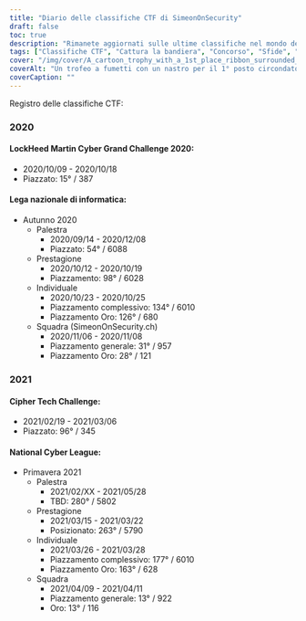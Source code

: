```yaml
---
title: "Diario delle classifiche CTF di SimeonOnSecurity"
draft: false
toc: true
description: "Rimanete aggiornati sulle ultime classifiche nel mondo dei CTF e delle sfide con il Log delle classifiche CTF di SimeonOnSecurity."
tags: ["Classifiche CTF", "Cattura la bandiera", "Concorso", "Sfide", "Grande sfida cibernetica di LockHeed Martin", "Lega nazionale di cibernetica", "Sfida tecnica Cipher", "Prestazioni", "Posizionamento", "Squadra", "Individuale", "2020", "2021", "Sicurezza informatica", "Difesa informatica", "Eventi CTF", "Concorsi di hacking", "Sicurezza delle informazioni", "Ricerca sulla sicurezza"]
cover: "/img/cover/A_cartoon_trophy_with_a_1st_place_ribbon_surrounded_by_comp.png"
coverAlt: "Un trofeo a fumetti con un nastro per il 1° posto circondato da schermi di computer e simboli di sicurezza informatica come un lucchetto, uno scudo e simboli di serratura e chiave."
coverCaption: ""
---
```

 Registro delle classifiche CTF:
### 2020
#### LockHeed Martin Cyber Grand Challenge 2020:
- 2020/10/09 - 2020/10/18
- Piazzato: 15° / 387
#### Lega nazionale di informatica:
- Autunno 2020
	- Palestra
		- 2020/09/14 - 2020/12/08
		- Piazzato: 54° / 6088
	- Prestagione
		- 2020/10/12 - 2020/10/19
		- Piazzamento: 98° / 6028
	- Individuale
		- 2020/10/23 - 2020/10/25
		- Piazzamento complessivo: 134° / 6010
		- Piazzamento Oro: 126° / 680
	- Squadra (SimeonOnSecurity.ch)
		- 2020/11/06 - 2020/11/08
		- Piazzamento generale: 31° / 957
		- Piazzamento Oro: 28° / 121
### 2021
#### Cipher Tech Challenge:
- 2021/02/19 - 2021/03/06
- Piazzato: 96° / 345
#### National Cyber League:
- Primavera 2021
	- Palestra
		- 2021/02/XX - 2021/05/28
		- TBD: 280° / 5802
	- Prestagione
		- 2021/03/15 - 2021/03/22
		- Posizionato: 263° / 5790
	- Individuale
		- 2021/03/26 - 2021/03/28
		- Piazzamento complessivo: 177° / 6010
		- Piazzamento Oro: 163° / 628
	- Squadra
		- 2021/04/09 - 2021/04/11
		- Piazzamento generale: 13° / 922
		- Oro: 13° / 116
